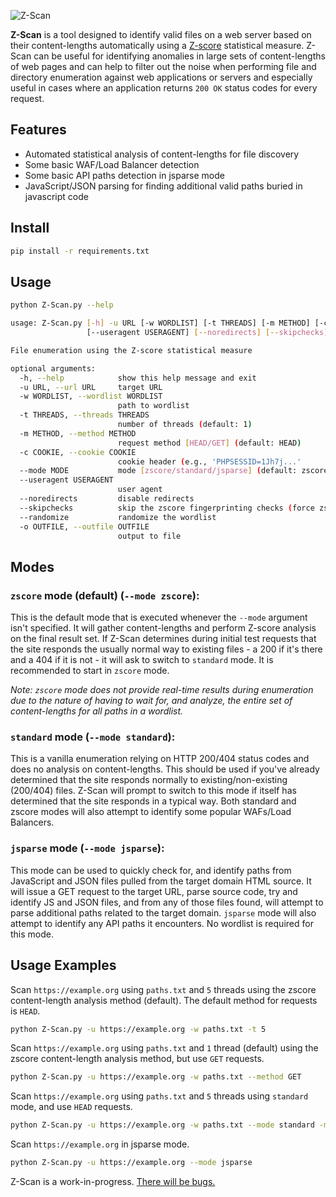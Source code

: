 ![Z-Scan](https://github.com/user-attachments/assets/fd0781d7-9894-4e41-9500-a82279583848)


**Z-Scan** is a tool designed to identify valid files on a web server based on their content-lengths automatically using a [Z-score](https://en.wikipedia.org/wiki/Z-score) statistical measure. Z-Scan can be useful for identifying anomalies in large sets of content-lengths of web pages and can help to filter out the noise when performing file and directory enumeration against web applications or servers and especially useful in cases where an application returns `200 OK` status codes for every request.

## Features
- Automated statistical analysis of content-lengths for file discovery
- Some basic WAF/Load Balancer detection
- Some basic API paths detection in jsparse mode
- JavaScript/JSON parsing for finding additional valid paths buried in javascript code

## Install

```bash
pip install -r requirements.txt
```

## Usage

```bash
python Z-Scan.py --help

usage: Z-Scan.py [-h] -u URL [-w WORDLIST] [-t THREADS] [-m METHOD] [-c COOKIE] [--mode MODE]
                 [--useragent USERAGENT] [--noredirects] [--skipchecks] [--randomize] [-o OUTFILE]

File enumeration using the Z-score statistical measure

optional arguments:
  -h, --help            show this help message and exit
  -u URL, --url URL     target URL
  -w WORDLIST, --wordlist WORDLIST
                        path to wordlist
  -t THREADS, --threads THREADS
                        number of threads (default: 1)
  -m METHOD, --method METHOD
                        request method [HEAD/GET] (default: HEAD)
  -c COOKIE, --cookie COOKIE
                        cookie header (e.g., 'PHPSESSID=1Jh7j...'
  --mode MODE           mode [zscore/standard/jsparse] (default: zscore)
  --useragent USERAGENT
                        user agent
  --noredirects         disable redirects
  --skipchecks          skip the zscore fingerprinting checks (force zscore mode)
  --randomize           randomize the wordlist
  -o OUTFILE, --outfile OUTFILE
                        output to file
```

## Modes

### **`zscore` mode (default) (`--mode zscore`):** 

This is the default mode that is executed whenever the `--mode` argument isn't specified. It will gather content-lengths and perform Z-score analysis on the final result set. If Z-Scan determines during initial test requests that the site responds the usually normal way to existing files - a 200 if it's there and a 404 if it is not - it will ask to switch to `standard` mode. It is recommended to start in `zscore` mode.

_Note: `zscore` mode does not provide real-time results during enumeration due to the nature of having to wait for, and analyze, the entire set of content-lengths for all paths in a wordlist._

### **`standard` mode (`--mode standard`):** 

This is a vanilla enumeration relying on HTTP 200/404 status codes and does no analysis on content-lengths. This should be used if you've already determined that the site responds normally to existing/non-existing (200/404) files. Z-Scan will prompt to switch to this mode if itself has determined that the site responds in a typical way. Both standard and zscore modes will also attempt to identify some popular WAFs/Load Balancers.

### **`jsparse` mode (`--mode jsparse`):**

This mode can be used to quickly check for, and identify paths from JavaScript and JSON files pulled from the target domain HTML source. It will issue a GET request to the target URL, parse source code, try and identify JS and JSON files, and from any of those files found, will attempt to parse additional paths related to the target domain. `jsparse` mode will also attempt to identify any API paths it encounters. No wordlist is required for this mode.

## Usage Examples

Scan `https://example.org` using `paths.txt` and `5` threads using the zscore content-length analysis method (default). The default method for requests is `HEAD`.
```bash
python Z-Scan.py -u https://example.org -w paths.txt -t 5 
```

Scan `https://example.org` using `paths.txt` and `1` thread (default) using the zscore content-length analysis method, but use `GET` requests.
```bash
python Z-Scan.py -u https://example.org -w paths.txt --method GET
```

Scan `https://example.org` using `paths.txt` and `5` threads using `standard` mode, and use `HEAD` requests.
```bash
python Z-Scan.py -u https://example.org -w paths.txt --mode standard -m HEAD -t 5
```

Scan `https://example.org` in jsparse mode.
```bash
python Z-Scan.py -u https://example.org --mode jsparse
```

Z-Scan is a work-in-progress. [There will be bugs.](https://github.com/password-reset/Z-Scan/issues/new/choose)
